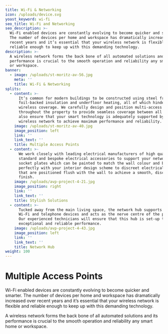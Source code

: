 ```yaml
---
title: Wi-Fi & Networking
icon: /uploads/device.svg
yoast_keyword: wi-fi
seo_title: Wi-Fi and Networking
seo_description: >-
  Wi-Fi enabled devices are constantly evolving to become quicker and smarter.
  The number of devices per home and workspace has dramatically increased over
  recent years and it’s essential that your wireless network is flexible and
  reliable enough to keep up with this demanding technology.
description: >-
  A wireless network forms the back bone of all automated solutions and its
  performance is crucial to the smooth operation and reliability any smart home
  or workspace. 
banner:
  - image: /uploads/st-moritz-av-56.jpg
    meta: ''
    title: Wi-Fi & Networking
splits:
  - content: >-
      It’s common for modern buildings to be constructed using steel frames,
      foil-backed insulation and underfloor heating, all of which hinder
      wireless coverage. We carefully design and position multi-access points
      throughout the property to provide seamless coverage between all zones. We
      also ensure that your smart technology is adequately supported by this
      wireless network to achieve maximum performance and reliability.
    image: /uploads/st-moritz-av-40.jpg
    image_position: left
    link: ''
    link_text: ''
    title: Multiple Access Points
  - content: >-
      We work closely with leading electrical manufacturers of high quality,
      standard and bespoke electrical accessories to support your network. From
      socket plates which can be painted to match the wall colour and blend
      perfectly with your interior design scheme to discreet electrical plates
      that are positioned flush with the wall to achieve a smooth, discreet
      finish.
    image: /uploads/avp-project-4-21.jpg
    image_position: right
    link: ''
    link_text: ''
    title: Stylish Solutions
  - content: >-
      Tucked away from the main living space, the network hub supports all data,
      Wi-Fi and telephone devices and acts as the nerve centre of the property.
      Our experienced technicians will ensure that this hub is set-up to deliver
      exceptional and reliable performance.
    image: /uploads/avp-project-4-43.jpg
    image_position: left
    link: ''
    link_text: ''
    title: Network Hub
weight: 100
---
```


# Multiple Access Points

Wi-Fi enabled devices are constantly evolving to become quicker and smarter. The number of devices per home and workspace has dramatically increased over recent years and it’s essential that your wireless network is flexible and reliable enough to keep up with this demanding technology.

A wireless network forms the back bone of all automated solutions and its performance is crucial to the smooth operation and reliability any smart home or workspace. 
